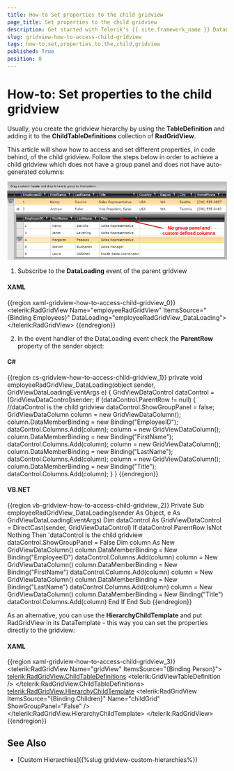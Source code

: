 ```yaml
---
title: How-to Set properties to the child gridview
page_title: Set properties to the child gridview
description: Get started with Telerik's {{ site.framework_name }} DataGrid and learn how to access and set different properties to the child gridview.
slug: gridview-how-to-access-child-gridview
tags: how-to,set,properties,to,the,child,gridview
published: True
position: 0
---
```


# How-to: Set properties to the child gridview


Usually, you create the gridview hierarchy by using the __TableDefinition__ and adding it to the __ChildTableDefinitions__ collection of __RadGridView__. 

This article will show how to access and set different properties, in code behind, of the child gridview. Follow the steps below in order to achieve a child gridview which does not have a group panel and does not have auto-generated columns:

![](images/gridview_how_to_child_grid.png)


1. Subscribe to the __DataLoading__ event of the parent gridview 

#### __XAML__

{{region xaml-gridview-how-to-access-child-gridview_0}}
	<telerik:RadGridView Name="employeeRadGridView" 
	             ItemsSource="{Binding Employees}" 
	             DataLoading="employeeRadGridView_DataLoading">
	    <!-- ... -->
	</telerik:RadGridView>
{{endregion}}

2. In the event handler of the DataLoading event check the __ParentRow__ property of the sender object:

#### __C#__

{{region cs-gridview-how-to-access-child-gridview_1}}
	private void employeeRadGridView_DataLoading(object sender, GridViewDataLoadingEventArgs e)
	{
	    GridViewDataControl dataControl = (GridViewDataControl)sender;
	    if (dataControl.ParentRow != null)
	    {
	        //dataControl is the child gridview
	        dataControl.ShowGroupPanel = false;
	        GridViewDataColumn column = new GridViewDataColumn();
	        column.DataMemberBinding = new Binding("EmployeeID");
	        dataControl.Columns.Add(column);
	        column = new GridViewDataColumn();
	        column.DataMemberBinding = new Binding("FirstName");
	        dataControl.Columns.Add(column);
	        column = new GridViewDataColumn();
	        column.DataMemberBinding = new Binding("LastName");
	        dataControl.Columns.Add(column);
	        column = new GridViewDataColumn();
	        column.DataMemberBinding = new Binding("Title");
	        dataControl.Columns.Add(column);
	    }
	}
{{endregion}}

#### __VB.NET__

{{region vb-gridview-how-to-access-child-gridview_2}}
	Private Sub employeeRadGridView_DataLoading(sender As Object, e As GridViewDataLoadingEventArgs)
	    Dim dataControl As GridViewDataControl = DirectCast(sender, GridViewDataControl)
	    If dataControl.ParentRow IsNot Nothing Then
	        'dataControl is the child gridview
	        dataControl.ShowGroupPanel = False
	        Dim column As New GridViewDataColumn()
	        column.DataMemberBinding = New Binding("EmployeeID")
	        dataControl.Columns.Add(column)
	        column = New GridViewDataColumn()
	        column.DataMemberBinding = New Binding("FirstName")
	        dataControl.Columns.Add(column)
	        column = New GridViewDataColumn()
	        column.DataMemberBinding = New Binding("LastName")
	        dataControl.Columns.Add(column)
	        column = New GridViewDataColumn()
	        column.DataMemberBinding = New Binding("Title")
	        dataControl.Columns.Add(column)
	    End If
	End Sub
{{endregion}}

As an alternative, you can use the __HierarchyChildTemplate__ and put RadGridView in its DataTemplate - this way you can set the properties directly to the gridview:

#### __XAML__

{{region xaml-gridview-how-to-access-child-gridview_3}}
	<telerik:RadGridView Name="gridView" ItemsSource="{Binding Person}">
	    <telerik:RadGridView.ChildTableDefinitions>
	        <telerik:GridViewTableDefinition />
	    </telerik:RadGridView.ChildTableDefinitions>
	    <telerik:RadGridView.HierarchyChildTemplate>
	        <DataTemplate>
	            <telerik:RadGridView ItemsSource="{Binding Children}" Name="childGrid" ShowGroupPanel="False" />
	        </DataTemplate>
	    </telerik:RadGridView.HierarchyChildTemplate>
	</telerik:RadGridView>
{{endregion}}

## See Also

 * [Custom Hierarchies]({%slug gridview-custom-hierarchies%})
